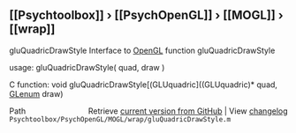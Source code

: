## [[Psychtoolbox]] &#8250; [[PsychOpenGL]] &#8250; [[MOGL]] &#8250; [[wrap]]

gluQuadricDrawStyle  Interface to [OpenGL](OpenGL) function gluQuadricDrawStyle  
  
usage:  gluQuadricDrawStyle( quad, draw )  
  
C function:  void gluQuadricDrawStyle[(GLUquadric]((GLUquadric)\* quad, [GLenum](GLenum) draw)  




<div class="code_header" style="text-align:right;">
  <span style="float:left;">Path&nbsp;&nbsp;</span> <span class="counter">Retrieve <a href=
  "https://raw.github.com/Psychtoolbox-3/Psychtoolbox-3/beta/Psychtoolbox/PsychOpenGL/MOGL/wrap/gluQuadricDrawStyle.m">current version from GitHub</a> | View <a href=
  "https://github.com/Psychtoolbox-3/Psychtoolbox-3/commits/beta/Psychtoolbox/PsychOpenGL/MOGL/wrap/gluQuadricDrawStyle.m">changelog</a></span>
</div>
<div class="code">
  <code>Psychtoolbox/PsychOpenGL/MOGL/wrap/gluQuadricDrawStyle.m</code>
</div>

